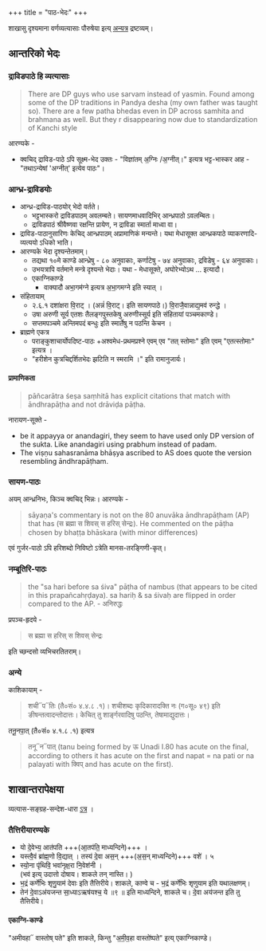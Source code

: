 +++
title = "पाठ-भेदः"
+++

शाखासु दृश्यमाना वर्णव्यत्यासाः पौरुषेया इत्य् [अन्यत्र](/vedAH/meta/history) द्रष्टव्यम्। 


## आन्तरिको भेदः
### द्राविडपाठे हि व्यत्यासाः
> There are DP guys who use sarvam instead of yasmin. Found among some of the DP traditions in Pandya desha (my own father was taught so). There are a few patha bhedas even in DP across samhita and brahmana as well. But they r disappearing now due to standardization of Kanchi style

आरण्यके - 

- क्वचिद् द्राविड-पाठे ऽपि सूक्ष्म-भेद उक्तः - "विज्ञा॑तम् अ॒ग्निः /अ॒ग्नीत्।" इत्यत्र भट्ट-भास्कर आह - "तथाऽन्येषां 'अग्नीत्' इत्येव पाठः"।


### आन्ध्र-द्राविडयोः
- आन्ध्र-द्राविड-पाठयोर् भेदो वर्तते।
  - भट्टभास्करो द्राविडपाठम् अवलम्बते। सायणमाधवादिभिर् आन्ध्रपाठो ऽवलम्बितः।
  - द्राविडपाठं श्रीवैष्णवा रक्षन्ति प्रायेण, न द्राविडा स्मार्ता माध्वा वा।
- द्राविड-पाठानुसारिणः केचिद् आन्ध्रपाठम् अप्रामाणिकं मन्यन्ते। यथा मेधासूक्त आन्ध्रकपाठे व्याकरणादि-व्यत्ययो ऽधिको भाति।
- आरण्यके भेदा दृश्यन्तेतमाम्। 
  - तद्यथा १०मे काण्डे आन्ध्रेषु - ८० अनुवाकाः, कर्णाटेषु - ७४ अनुवाकाः, द्रविडेषु - ६४ अनुवाकाः। 
  - उभयत्रापि वर्तमाने मन्त्रे दृश्यन्ते भेदाः। यथा - मेधासूक्ते, अघोरेभ्योऽथ … इत्यादौ।
  - एकाग्निकाण्डे 
    - वाक्यादौ अभा॒गम॑ग्ने इत्यत्र अ॒भा॒गमग्ने इति स्यात् ।
- संहितायाम्
  - २.६.१ दशा॑क्षरा वि॒राट् । (अन्नं॑ वि॒राट्। इति सायणपाठे।)  वि॒राजै॒वान्नाद्य॒मव॑ रुन्द्धे । 
  - उषा अरुणी सूर्य एतशः तैलङ्गपुस्तकेषु अरुणीस्सूर्य इति संहितायां पञ्चमकाण्डे।
  - सप्तमपञ्चमे अन्तिमपदं बन्धुः इति स्मार्तेषु न पठन्ति केचन ।
- ब्राह्मणे एकत्र 
  - पराङ्कुशाचार्योपदिष्ट-पाठः +अश्वमेध-प्रथमप्रश्ने एवम् एव "तत् स्तोमाः" इति एवम् "एतत्स्तोमाः" इत्यत्र । 
  - "हरीशेन कुत्रचिद्दर्शितभेदः झटिति न स्मरामि ।" इति रामानुजार्यः।  

#### प्रामाणिकता
> pāñcarātra śeṣa saṃhitā has explicit citations that match with āndhrapāṭha and not drāviḍa pāṭha.

नारायण-सूक्ते -  

- be it appayya or anandagiri, they seem to have used only DP version of the sukta. Like anandagiri using prabhum instead of padam.  
- The viṣṇu sahasranāma bhāṣya ascribed to AS does quote the version resembling āndhrapāṭham.


### सायण-पाठः
अयम् आन्ध्रनिभः, किञ्च क्वचिद् भिन्नः। आरण्यके -

> sāyaṇa's commentary is not on the 80 anuvāka āndhrapāṭham (AP) that has (स ब्रह्मा स शिवस् स हरिस् सेन्द्रः). He commented on the pāṭha chosen by bhaṭṭa bhāskara (with minor differences)

एवं गुर्जर-पाठो ऽपि हरिशब्दो निविष्टो ऽत्रेति मानस-तरङ्गिणी-कृत्। 

### नम्बूतिरि-पाठः

> the "sa hari before sa śiva" pāṭha of nambus (that appears to be cited in this prapañcahṛḍaya). sa hariḥ & sa śivaḥ are flipped in order compared to the AP. - अनिरुद्धः  

प्रपञ्च-हृदये - 

> स ब्रह्मा स हरिस् स शिवस् सेन्द्रः

इति च्छन्दसो व्यभिचरतितराम्। 


### अन्ये
काशिकायाम् - 

> शची᳓प᳓तिः (तै०सं० ४.४.८ .१)। शचीशब्दः कृदिकारादक्ति नः (ग०सू० ४९) इति ङीषन्तत्वादन्तोदात्तः। केचित् तु शार्ङ्गरवादिषु पठन्ति, तेषामाद्युदात्तः। 

तनू॒नपा॒त् (तै०सं० ४.१.८ .१) इत्यत्र 

> तनू᳓न᳓पात् (tanu being formed by ऊ Unadi I.80 has acute on the final, according to others it has acute on the first and napat = na pati or na palayati with क्विप् and has acute on the first). 

## शाखान्तरापेक्षया 
व्यत्यास-सङ्ग्रह-सन्देश-धारा [ऽत्र](https://groups.google.com/g/kalpa-prayoga/c/Dwl7Nzu9g-Y) । 

### तैत्तिरीयारण्यके
- यो दे॒वेभ्य॒ आत॑पति +++(आ॒तप॑ति॒ माध्यन्दिने)+++ ।  
- यस्त्वै॒वं ब्रा॑ह्म॒णो वि॒द्यात् । तस्य॑ दे॒वा अस॒न् +++(अ॒स॒न् माध्यन्दिने)+++ वशे॑ । ५
- स्यो॒ना पृ॑थिवि॒ भवा॑नृक्ष॒रा नि॒वेश॑नी ।  
(भव॑ इत्य् उदात्तो दोषाय। शाकले तन् नास्ति। )
-  भ॒द्रं कर्णे॑भिः शृणु॒याम॑ देवाः इति तैत्तिरीये। शाकले, काण्वे च - भ॒द्रं कर्णे॑भिः शृणुयाम इति यथालक्षणम्। 
- तेन॑ दे॒वाऽअ॑यजन्त सा॒ध्याऽऋष॑यश्च॒ ये ॥९ ॥ इति माध्यन्दिने, शाकले च। दे॒वा अय॑जन्त इति तु तैत्तिरीये। 

#### एकाग्नि-काण्डे
"अमीवहा᳓ वास्तोष् पते" इति शाकले, किन्तु "अ॒मी॒व॒हा वास्तो॑ष्पते" इत्य् एकाग्निकाण्डे।